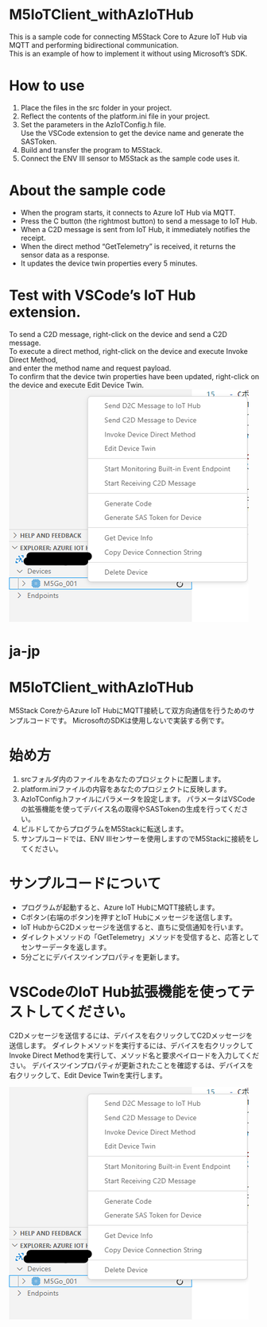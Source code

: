 
# M5IoTClient_withAzIoTHub
This is a sample code for connecting M5Stack Core to Azure IoT Hub via MQTT and performing bidirectional communication.  
This is an example of how to implement it without using Microsoft’s SDK.

# How to use
1. Place the files in the src folder in your project.
2. Reflect the contents of the platform.ini file in your project.
3. Set the parameters in the AzIoTConfig.h file.  
   Use the VSCode extension to get the device name and generate the SASToken.
4. Build and transfer the program to M5Stack.
5. Connect the ENV III sensor to M5Stack as the sample code uses it.

# About the sample code
- When the program starts, it connects to Azure IoT Hub via MQTT.
- Press the C button (the rightmost button) to send a message to IoT Hub.
- When a C2D message is sent from IoT Hub, it immediately notifies the receipt.
- When the direct method “GetTelemetry” is received, it returns the sensor data as a response.
- It updates the device twin properties every 5 minutes.

# Test with VSCode’s IoT Hub extension.
To send a C2D message, right-click on the device and send a C2D message.  
To execute a direct method, right-click on the device and execute Invoke Direct Method,   
and enter the method name and request payload.  
To confirm that the device twin properties have been updated, right-click on the device and execute Edit Device Twin.  
![](images/2024-01-08-16-22-54.png)


# ja-jp
# M5IoTClient_withAzIoTHub
M5Stack CoreからAzure IoT HubにMQTT接続して双方向通信を行うためのサンプルコードです。
MicrosoftのSDKは使用しないで実装する例です。


# 始め方
1. srcフォルダ内のファイルをあなたのプロジェクトに配置します。
2. platform.iniファイルの内容をあなたのプロジェクトに反映します。
3. AzIoTConfig.hファイルにパラメータを設定します。
  パラメータはVSCodeの拡張機能を使ってデバイス名の取得やSASTokenの生成を行ってください。
4. ビルドしてからプログラムをM5Stackに転送します。
5. サンプルコードでは、ENV IIIセンサーを使用しますのでM5Stackに接続をしてください。

# サンプルコードについて
- プログラムが起動すると、Azure IoT HubにMQTT接続します。
- Cボタン(右端のボタン)を押すとIoT Hubにメッセージを送信します。
- IoT HubからC2Dメッセージを送信すると、直ちに受信通知を行います。
- ダイレクトメソッドの「GetTelemetry」メソッドを受信すると、応答としてセンサーデータを返します。
- 5分ごとにデバイスツインプロパティを更新します。

# VSCodeのIoT Hub拡張機能を使ってテストしてください。
C2Dメッセージを送信するには、デバイスを右クリックしてC2Dメッセージを送信します。
ダイレクトメソッドを実行するには、デバイスを右クリックしてInvoke Direct Methodを実行して、メソッド名と要求ペイロードを入力してください。
デバイスツインプロパティが更新されたことを確認するは、デバイスを右クリックして、Edit Device Twinを実行します。

![](images/2024-01-08-16-22-54.png)